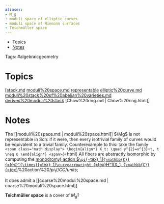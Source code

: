 ```yaml
---
aliases:
- M_g
- moduli space of elliptic curves
- moduli space of Riemann surfaces
- Teichmüller space
---
```


-   [Topics](#topics)
-   [Notes](#notes)














Tags: \#algebraicgeometry

# Topics

[[stack.md](stack.md) [moduli%20space.md](moduli%20space.md) [representable](representable) [elliptic%20curve.md](elliptic%20curve.md) [moduli%20stack%20of%20abelian%20varieties.md](moduli%20stack%20of%20abelian%20varieties.md) [derived%20moduli%20stack](derived%20moduli%20stack) [Chow%20ring.md | Chow%20ring.html]]

# Notes

The [[moduli%20space.md | moduli%20space.html]] $\Mg$ is not representable in ${\mathsf{Sch}}$: if it were, then every isotrivial family of curves would be equivalent to a trivial family. Counterexample to this: take the family `
<span class="math display">
\begin{align*}
X_t: \quad y^{2}=x^{3}+t, t \neq 0
\end{align*}
<span>`{=html} All fibers are abstractly isomorphic by computing the [monodromy) action \$`\pi`{=tex}\_1(`{\mathbb{C}}`{=tex}`^{\times}`{=tex}; 1)`\curvearrowright `{=tex}H\^1(X_1, `{\mathbb{C}}`{=tex}](monodromy)%20action%20$/pi_1(/CC/units;%201)/actson%20H^1(X_1,%20/CC)$

It does admit a [[coarse%20moduli%20space.md | coarse%20moduli%20space.html]].

**Teichmüller space** is a cover of $M_g$?
